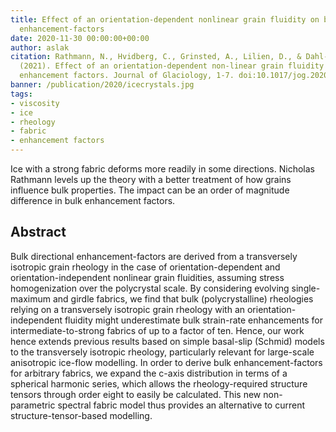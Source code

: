 ```yaml
---
title: Effect of an orientation-dependent nonlinear grain fluidity on bulk directional
  enhancement-factors
date: 2020-11-30 00:00:00+00:00
author: aslak
citation: Rathmann, N., Hvidberg, C., Grinsted, A., Lilien, D., & Dahl-Jensen, D.
  (2021). Effect of an orientation-dependent non-linear grain fluidity on bulk directional
  enhancement factors. Journal of Glaciology, 1-7. doi:10.1017/jog.2020.117
banner: /publication/2020/icecrystals.jpg
tags:
- viscosity
- ice
- rheology
- fabric
- enhancement factors
---
```


Ice with a strong fabric deforms more readily in some directions. Nicholas Rathmann levels up the theory with a better treatment of how grains influence bulk properties. The impact can be an order of magnitude difference in bulk enhancement factors.

<!--more-->




## Abstract
Bulk directional enhancement-factors are derived from a transversely isotropic grain
rheology in the case of orientation-dependent and orientation-independent nonlinear grain fluidities,
assuming stress homogenization over the polycrystal scale. By considering evolving single-maximum and
girdle fabrics, we find that bulk (polycrystalline) rheologies relying on a transversely isotropic grain
rheology with an orientation-independent fluidity might underestimate bulk strain-rate enhancements for
intermediate-to-strong fabrics of up to a factor of ten. Hence, our work hence extends previous results
based on simple basal-slip (Schmid) models to the transversely isotropic rheology, particularly relevant
for large-scale anisotropic ice-flow modelling. In order to derive bulk enhancement-factors for arbitrary
fabrics, we expand the c-axis distribution in terms of a spherical harmonic series, which allows the
rheology-required structure tensors through order eight to easily be calculated. This new non-parametric
spectral fabric model thus provides an alternative to current structure-tensor-based modelling.
